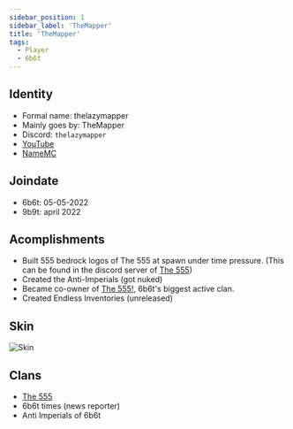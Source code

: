```yaml
---
sidebar_position: 1
sidebar_label: 'TheMapper'
title: 'TheMapper'
tags:
  - Player
  - 6b6t
---
```


## Identity
* Formal name: thelazymapper
* Mainly goes by: TheMapper
* Discord: `thelazymapper`
* [YouTube](https://www.youtube.com/@TheLazyMapper1556)
* [NameMC](https://nl.namemc.com/profile/DuhDeadlyDurk.1)

## Joindate
* 6b6t: 05-05-2022
* 9b9t: april 2022

## Acomplishments
- Built 555 bedrock logos of The 555 at spawn under time pressure. (This can be found in the discord server of [The 555](../Groups/555.md))
- Created the Anti-Imperials (got nuked)
- Became co-owner of [The 555!](../../Groups/555.md), 6b6t's biggest active clan.
- Created Endless Inventories (unreleased)

## Skin
![Skin](https://s.namemc.com/3d/skin/body.png?id=654b588bdcc343d6&model=classic&theta=30&phi=21&time=90&width=100&height=200)

## Clans
- [The 555](../Groups/555.md)
- 6b6t times (news reporter)
- Anti Imperials of 6b6t